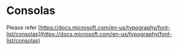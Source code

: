 # Consolas

Please refer [https://docs.microsoft.com/en-us/typography/font-list/consolas](https://docs.microsoft.com/en-us/typography/font-list/consolas)
